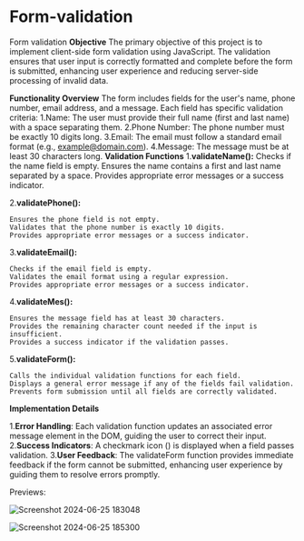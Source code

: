 # Form-validation
Form validation
**Objective**
  The primary objective of this project is to implement client-side form validation using JavaScript. The validation ensures that user input is correctly formatted 
  and complete before the form is submitted, enhancing user experience and reducing server-side processing of invalid data.

**Functionality Overview**
 The form includes fields for the user's name, phone number, email address, and a message. Each field has specific validation criteria:
  1.Name: The user must provide their full name (first and last name) with a space separating them.
  2.Phone Number: The phone number must be exactly 10 digits long.
  3.Email: The email must follow a standard email format (e.g., example@domain.com).
  4.Message: The message must be at least 30 characters long.
**Validation Functions**
 1.**validateName():**
   Checks if the name field is empty.
   Ensures the name contains a first and last name separated by a space.
   Provides appropriate error messages or a success indicator.
   
 2.**validatePhone():**

    Ensures the phone field is not empty.
    Validates that the phone number is exactly 10 digits.
    Provides appropriate error messages or a success indicator.
 3.**validateEmail():**

    Checks if the email field is empty.
    Validates the email format using a regular expression.
    Provides appropriate error messages or a success indicator.
 4.**validateMes():**

    Ensures the message field has at least 30 characters.
    Provides the remaining character count needed if the input is insufficient.
    Provides a success indicator if the validation passes.
 5.**validateForm():**

    Calls the individual validation functions for each field.
    Displays a general error message if any of the fields fail validation.
    Prevents form submission until all fields are correctly validated.
**Implementation Details**

1.**Error Handling**: Each validation function updates an associated error message element in the DOM, guiding the user to correct their input.
2.**Success Indicators**: A checkmark icon (<i class="fa-solid fa-check"></i>) is displayed when a field passes validation.
3.**User Feedback**: The validateForm function provides immediate feedback if the form cannot be submitted, enhancing user experience by guiding them to resolve errors promptly.

Previews:

![Screenshot 2024-06-25 183048](https://github.com/satvikcu21/Form-validation/assets/150938638/51b1e1cf-8ad5-4952-95fb-b59d32880d2b)

![Screenshot 2024-06-25 185300](https://github.com/satvikcu21/Form-validation/assets/150938638/3284d535-49c6-4778-b677-0b90cc24aac3)
